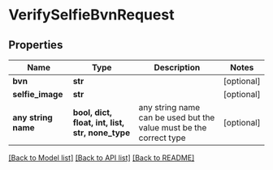 # VerifySelfieBvnRequest


## Properties
Name | Type | Description | Notes
------------ | ------------- | ------------- | -------------
**bvn** | **str** |  | [optional] 
**selfie_image** | **str** |  | [optional] 
**any string name** | **bool, dict, float, int, list, str, none_type** | any string name can be used but the value must be the correct type | [optional]

[[Back to Model list]](../README.md#documentation-for-models) [[Back to API list]](../README.md#documentation-for-api-endpoints) [[Back to README]](../README.md)


